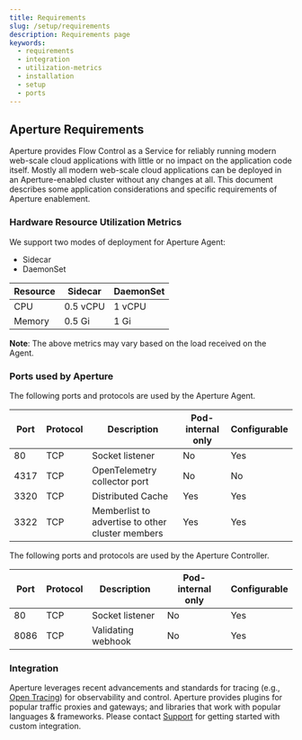 ```yaml
---
title: Requirements
slug: /setup/requirements
description: Requirements page
keywords:
  - requirements
  - integration
  - utilization-metrics
  - installation
  - setup
  - ports
---
```


## Aperture Requirements

Aperture provides Flow Control as a Service for reliably running modern web-scale cloud applications with little or no impact on the application code itself. Mostly all modern web-scale cloud applications can be deployed in an Aperture-enabled cluster without any changes at all. This document describes some application considerations and specific requirements of Aperture enablement.

### Hardware Resource Utilization Metrics

We support two modes of deployment for Aperture Agent:

- Sidecar
- DaemonSet

| Resource | Sidecar  | DaemonSet |
| -------- | -------- | --------- |
| CPU      | 0.5 vCPU | 1 vCPU    |
| Memory   | 0.5 Gi   | 1 Gi      |

**Note**: The above metrics may vary based on the load received on the Agent.

### Ports used by Aperture

The following ports and protocols are used by the Aperture Agent.

| Port | Protocol | Description                                      | Pod-internal only | Configurable |
| ---- | -------- | ------------------------------------------------ | ----------------- | ------------ |
| 80   | TCP      | Socket listener                                  | No                | Yes          |
| 4317 | TCP      | OpenTelemetry collector port                     | No                | No           |
| 3320 | TCP      | Distributed Cache                                | Yes               | Yes          |
| 3322 | TCP      | Memberlist to advertise to other cluster members | Yes               | Yes          |

The following ports and protocols are used by the Aperture Controller.

| Port | Protocol | Description        | Pod-internal only | Configurable |
| ---- | -------- | ------------------ | ----------------- | ------------ |
| 80   | TCP      | Socket listener    | No                | Yes          |
| 8086 | TCP      | Validating webhook | No                | Yes          |

### Integration

Aperture leverages recent advancements and standards for tracing (e.g., [Open Tracing](https://opentracing.io)) for observability and control. Aperture provides plugins for popular traffic proxies and gateways; and libraries that work with popular languages & frameworks. Please contact [Support](mailto:support@fluxninja.com) for getting started with custom integration.

